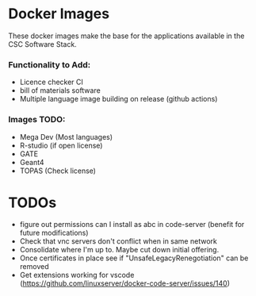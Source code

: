 # Docker Images

These docker images make the base for the applications available in the CSC Software Stack.

### Functionality to Add:
- Licence checker CI
- bill of materials software
- Multiple language image building on release (github actions)

### Images TODO:
- Mega Dev (Most languages)
- R-studio (if open license)
- GATE
- Geant4
- TOPAS (Check license)

# TODOs
- figure out permissions can I install as abc in code-server (benefit for future modifications)
- Check that vnc servers don't conflict when in same network
- Consolidate where I'm up to. Maybe cut down initial offering.
- Once certificates in place see if "UnsafeLegacyRenegotiation" can be removed
- Get extensions working for vscode (https://github.com/linuxserver/docker-code-server/issues/140)